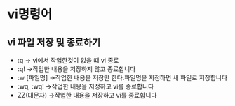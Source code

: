 # vi명령어

## vi 파일 저장 및 종료하기

- :q          -> vi에서 작업한것이 없을 떄 vi 종료
- :q!          ->작업한 내용을 저장하지 않고 종료합니다
- :w [파일명]    ->작업한 내용을 저장만 한다.파일명을 지정하면 새 파일로 저장합니다
- :wq, :wq!    ->작업한 내용을 저정하고 vi를 종료합니다
- ZZ(대문자)     ->작업한 내용을 저장하고 vi를 종료합니다

